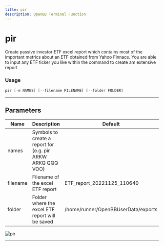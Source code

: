 ```yaml
---
title: pir
description: OpenBB Terminal Function
---
```


# pir

Create passive investor ETF excel report which contains most of the important metrics about an ETF obtained from Yahoo Finnace. You are able to input any ETF ticker you like within the command to create am extensive report

### Usage

```python
pir [-e NAMES] [--filename FILENAME] [--folder FOLDER]
```

---

## Parameters

| Name | Description | Default | Optional | Choices |
| ---- | ----------- | ------- | -------- | ------- |
| names | Symbols to create a report for (e.g. pir ARKW ARKQ QQQ VOO) |  | True | None |
| filename | Filename of the excel ETF report | ETF_report_20221125_110640 | True | None |
| folder | Folder where the excel ETF report will be saved | /home/runner/OpenBBUserData/exports | True | None |

![pir](https://raw.githubusercontent.com/JerBouma/ThePassiveInvestor/master/Images/outputExample.gif)

---
